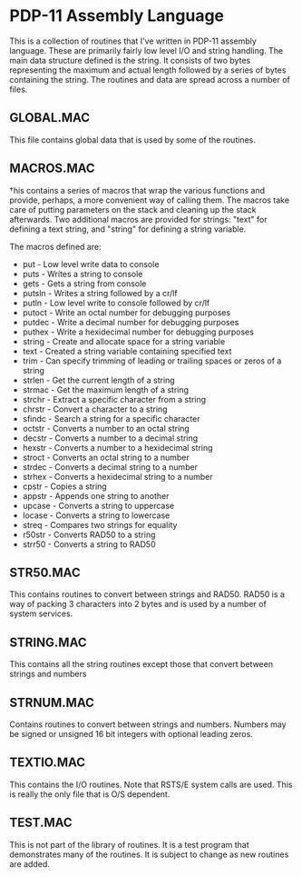 # PDP-11 Assembly Language
This is a collection of routines that I've written in PDP-11 assembly
language.  These are primarily fairly low level I/O and string handling.
The main data structure defined is the string.  It consists of two bytes
representing the maximum and actual length followed by a series of bytes
containing the string.  The routines and data are spread across a number
of files.

## GLOBAL.MAC
This file contains global data that is used by some of the routines.

## MACROS.MAC
†his contains a series of macros that wrap the various functions and
provide, perhaps, a more convenient way of calling them.  The macros
take care of putting parameters on the stack and cleaning up the stack
afterwards.  Two additional macros are provided for strings: "text" for
defining a text string, and "string" for defining a string variable.

The macros defined are:
* put - Low level write data to console
* puts - Writes a string to console
* gets - Gets a string from console
* putsln - Writes a string followed by a cr/lf
* putln - Low level write to console followed by cr/lf
* putoct - Write an octal number for debugging purposes
* putdec - Write a decimal number for debugging purposes
* puthex - Write a hexidecimal number for debugging purposes
* string - Create and allocate space for a string variable
* text - Created a string variable containing specified text
* trim - Can specify trimming of leading or trailing spaces or zeros of a string
* strlen - Get the current length of a string
* strmac - Get the maximum length of a string
* strchr - Extract a specific character from a string
* chrstr - Convert a character to a string
* sfindc - Search a string for a specific character
* octstr - Converts a number to an octal string
* decstr - Converts a number to a decimal string
* hexstr - Converts a number to a hexidecimal string
* stroct - Converts an octal string to a number
* strdec - Converts a decimal string to a number
* strhex - Converts a hexidecimal string to a number
* cpstr - Copies a string
* appstr - Appends one string to another
* upcase - Converts a string to uppercase
* locase - Converts a string to lowercase
* streq - Compares two strings for equality
* r50str - Converts RAD50 to a string
* strr50 - Converts a string to RAD50

## STR50.MAC
This contains routines to convert between strings and RAD50.  RAD50 is a
way of packing 3 characters into 2 bytes and is used by a number of system
services.

## STRING.MAC
This contains all the string routines except those that convert between
strings and numbers

## STRNUM.MAC
Contains routines to convert between strings and numbers.  Numbers may
be signed or unsigned 16 bit integers with optional leading zeros.

## TEXTIO.MAC
This contains the I/O routines.  Note that RSTS/E system calls are used.
This is really the only file that is O/S dependent.

## TEST.MAC
This is not part of the library of routines.  It is a test program that
demonstrates many of the routines.  It is subject to change as new
routines are added.
